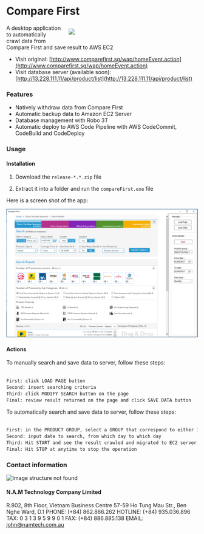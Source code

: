 # Compare First

<img align="right" src="http://namtech.com.au/wp-content/uploads/2017/04/color-logo.svg" hspace="20" vspace="10" width="320">

A desktop application to automatically crawl data from Compare First and save result to AWS EC2 

* Visit original: [http://www.comparefirst.sg/wap/homeEvent.action](http://www.comparefirst.sg/wap/homeEvent.action)
* Visit database server (available soon): [http://13.228.111.11/api/product/list](http://13.228.111.11/api/product/list)

### Features

* Natively withdraw data from Compare First
* Automatic backup data to Amazon EC2 Server
* Database management with Robo 3T
* Automatic deploy to AWS Code Pipeline with AWS CodeCommit, CodeBuild and CodeDeploy

### Usage

#### Installation

1. Download the `release-*.*.zip` file

2. Extract it into a folder and run the `compareFirst.exe` file

Here is a screen shot of the app:

![Image structure not found](https://github.com/nguyenpham95/compareFirst-release/blob/master/shot/app.png)<br/>

#### Actions

To manually search and save data to server, follow these steps:

```sh

First: click LOAD PAGE button
Second: insert searching criteria
Third: click MODIFY SEARCH button on the page
Final: review result returned on the page and click SAVE DATA button

```

To automatically search and save data to server, follow these steps:

```sh

First: in the PRODUCT GROUP, select a GROUP that correspond to either 1 of the 5 groups in the original page
Second: input date to search, from which day to which day
Third: Hit START and see the result crawled and migrated to EC2 server
Final: Hit STOP at anytime to stop the operation

```

### Contact information

![Image structure not found](http://namtech.com.au/wp-content/uploads/2017/04/color-logo.svg)<br/>

#### N.A.M Technology Company Limited

R.802, 8th Floor, Vietnam Business Centre
57-59 Ho Tung Mau Str., Ben Nghe Ward, D.1
PHONE: (+84) 862.866.262
HOTLINE: (+84) 935.036.896
TAX: 0 3 1 3 9 5 9 9 0 1
FAX: (+84) 886.885.138
EMAIL: john@namtech.com.au

